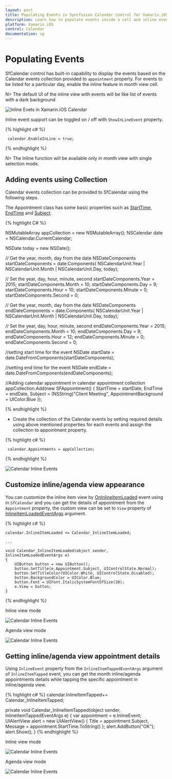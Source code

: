 ```yaml
---
layout: post
title: Populating Events in Syncfusion Calendar control for Xamarin.iOS
description: Learn how to populate events inside a cell and inline events descriptions
platform: Xamarin.iOS
control: Calendar
documentation: ug
---
```


# Populating Events

SfCalendar control has built-in capability to display the events based on the Calendar events collection provided to `appointment` property. For events to be listed for a particular day, enable the inline feature in month view cell.

N> The default UI of the inline view with events will be like list of events with a dark background

![Inline Evets in Xamarin.iOS Calendar](images/xamarin.ios-calendar-inline_events.png)                                        


Inline event support can be toggled on / off with `ShowInLineEvent` property.

{% highlight c# %}

	 calendar.EnableInLine = true;

{% endhighlight %}

N> The Inline function will be available only in month view with single selection mode.

## Adding events using Collection

Calendar events collection can be provided to SfCalendar using the following steps.

The Appointment class has some basic properties such as [StartTime](https://help.syncfusion.com/cr/cref_files/xamarin-ios/sfcalendar/Syncfusion.SfCalendar.iOS~Syncfusion.SfCalendar.iOS.SFAppointment~StartTime.html), [EndTime](https://help.syncfusion.com/cr/cref_files/xamarin-ios/sfcalendar/Syncfusion.SfCalendar.iOS~Syncfusion.SfCalendar.iOS.SFAppointment~EndTime.html) and [Subject](https://help.syncfusion.com/cr/cref_files/xamarin-ios/sfcalendar/Syncfusion.SfCalendar.iOS~Syncfusion.SfCalendar.iOS.SFAppointment~Subject.html).

{% highlight C# %}
		   
NSMutableArray appCollection = new NSMutableArray();
NSCalendar date = NSCalendar.CurrentCalendar;

NSDate today = new NSDate();

// Get the year, month, day from the date
NSDateComponents startDateComponents = date.Components(
NSCalendarUnit.Year | NSCalendarUnit.Month | NSCalendarUnit.Day, today);

// Set the year, day, hour, minute, second
startDateComponents.Year = 2015;
startDateComponents.Month = 10;
startDateComponents.Day = 9;
startDateComponents.Hour = 10;
startDateComponents.Minute = 0;
startDateComponents.Second = 0;

// Get the year, month, day from the date
NSDateComponents endDateComponents = date.Components(
NSCalendarUnit.Year | NSCalendarUnit.Month | NSCalendarUnit.Day, today);

// Set the year, day, hour, minute, second
endDateComponents.Year = 2015;
endDateComponents.Month = 10;
endDateComponents.Day = 9;
endDateComponents.Hour = 12;
endDateComponents.Minute = 0;
endDateComponents.Second = 0;

//setting start time for the event
NSDate startDate = date.DateFromComponents(startDateComponents);

//setting end time for the event
NSDate endDate = date.DateFromComponents(endDateComponents);

//Adding calendar appointment in calendar appointment collection 
appCollection.Add(new SFAppointment()
{
    StartTime = startDate,
    EndTime = endDate,
    Subject = (NSString)"Client Meeting",
    AppointmentBackground = UIColor.Blue
});
		   
{% endhighlight %}

* Create the collection of the Calendar events by setting required details using above mentioned properties for each events and assign the collection to appointment property.

{% highlight c# %}

	 calendar.Appointments = appCollection;
	
{% endhighlight %}

![Calendar Inline Events](images/xamarin.ios-calendar-inline_event.png)        

## Customize inline/agenda view appearance
You can customize the inline item view by [OnInlineItemLoaded](https://help.syncfusion.com/cr/cref_files/xamarin-iOS/Syncfusion.SfCalendar.iOS~Syncfusion.SfCalendar.iOS.SFCalendar~InlineItemLoaded_EV.html) event using in `SfCalendar` and you can get the details of appointment from the `Appointment` property, the custom view can be set to `View` property of [InlineItemLoadedEventArgs](https://help.syncfusion.com/cr/cref_files/xamarin-iOS/Syncfusion.SfCalendar.iOS~Syncfusion.SfCalendar.iOS.InlineItemLoadedEventArgs_members.html) argument.

{% highlight c# %}

    calendar.InlineItemLoaded += Calendar_InlineItemLoaded; 

    ...

    void Calendar_InlineItemLoaded(object sender, InlineItemLoadedEventArgs e)
    {
        UIButton button = new UIButton();
        button.SetTitle(e.Appointment.Subject, UIControlState.Normal);
        button.SetTitleColor(UIColor.White, UIControlState.Disabled);
        button.BackgroundColor = UIColor.Blue;
        button.Font = UIFont.ItalicSystemFontOfSize(20);
        e.View = button;
    } 
{% endhighlight %}

Inline view mode

![Calendar Inline Events](images/Xamarin.iOS-Calendar-Inlineitemcustomview.png)

Agenda view mode

![Calendar Inline Events](images/Xamarin.iOS-Calendar-Agendaitemcustomview.png)

## Getting inline/agenda view appointment details

Using  `InlineEvent` property from the `InlineItemTappedEventArgs` argument of `InlineItemTapped` event, you can get the month inline/agenda appointments details while tapping the specific appointment in inline/agenda view.

{% highlight c# %}
calendar.InlineItemTapped+= Calendar_InlineItemTapped; 

private void Calendar_InlineItemTapped(object sender, InlineItemTappedEventArgs e)
{
    var appointment = e.InlineEvent;
    UIAlertView alert = new UIAlertView()
    {
        Title = appointment.Subject,
        Message = appointment.StartTime.ToString()
    };
    alert.AddButton("OK");
    alert.Show(); 
} 
{% endhighlight %}
                                
Inline view mode

![Calendar Inline Events](images/Xamarin.iOS-Calendar-Inlineitemtapped.png)

Agenda view mode

![Calendar Inline Events](images/Xamarin.iOS-Calendar-Agendaitemtapped.png)

